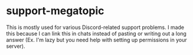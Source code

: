 # support-megatopic
This is mostly used for various Discord-related support problems. I made this because I can link this in chats instead of pasting or writing out a long answer (Ex. I'm lazy but you need help with setting up permissions in your server).
